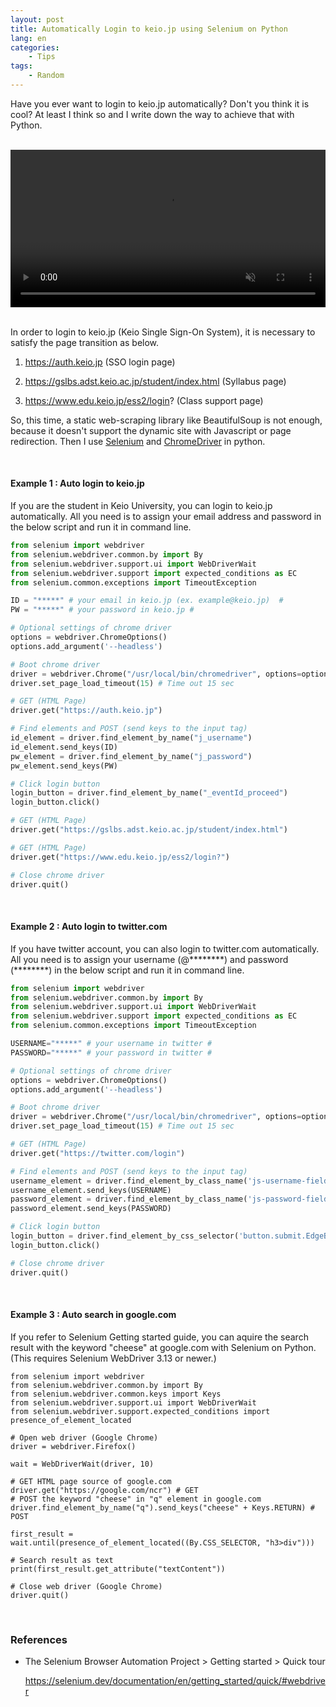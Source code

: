 ```yaml
---
layout: post
title: Automatically Login to keio.jp using Selenium on Python
lang: en
categories:
    - Tips
tags:
    - Random
---
```


Have you ever want to login to keio.jp automatically? Don't you think it is cool? At least I think so and I write down the way to achieve that with Python.

<br>
<div style="text-align:center">
  <video style="width: 100%;" controls autoplay loop muted>
    <source src="{{ "/assets/video/keio_login.mp4" | relative_url }}" type="video/mp4">
    <p>Your browser does not support the video tag.</p>
  </video>
</div>
<br>

In order to login to keio.jp (Keio Single Sign-On System), it is necessary to satisfy the page transition as below. 

1. https://auth.keio.jp (SSO login page)

2. https://gslbs.adst.keio.ac.jp/student/index.html (Syllabus page)

3. https://www.edu.keio.jp/ess2/login? (Class support page)

So, this time, a static web-scraping library like BeautifulSoup is not enough, because it doesn't support the dynamic site with Javascript or page redirection. Then I use [Selenium](https://selenium.dev/documentation/en/) and [ChromeDriver](http://chromedriver.chromium.org/getting-started) in python.

<br>


#### Example 1 : Auto login to keio.jp

If you are the student in Keio University, you can login to keio.jp automatically. All you need is to assign your email address and password in the below script and run it in command line.

```python
from selenium import webdriver
from selenium.webdriver.common.by import By
from selenium.webdriver.support.ui import WebDriverWait
from selenium.webdriver.support import expected_conditions as EC
from selenium.common.exceptions import TimeoutException

ID = "*****" # your email in keio.jp (ex. example@keio.jp)  #
PW = "*****" # your password in keio.jp #

# Optional settings of chrome driver
options = webdriver.ChromeOptions()
options.add_argument('--headless')

# Boot chrome driver
driver = webdriver.Chrome("/usr/local/bin/chromedriver", options=options)
driver.set_page_load_timeout(15) # Time out 15 sec

# GET (HTML Page)
driver.get("https://auth.keio.jp")

# Find elements and POST (send keys to the input tag)
id_element = driver.find_element_by_name("j_username")
id_element.send_keys(ID)
pw_element = driver.find_element_by_name("j_password")
pw_element.send_keys(PW)

# Click login button
login_button = driver.find_element_by_name("_eventId_proceed")
login_button.click()

# GET (HTML Page)
driver.get("https://gslbs.adst.keio.ac.jp/student/index.html")

# GET (HTML Page)
driver.get("https://www.edu.keio.jp/ess2/login?")

# Close chrome driver
driver.quit()
```



<br>



#### Example 2 : Auto login to twitter.com

If you have twitter account, you can also login to twitter.com automatically. All you need is to assign your username (@\*\*\*\*\*\*\*\*) and password (\*\*\*\*\*\*\*\*) in the below script and run it in command line.


```python
from selenium import webdriver
from selenium.webdriver.common.by import By
from selenium.webdriver.support.ui import WebDriverWait
from selenium.webdriver.support import expected_conditions as EC
from selenium.common.exceptions import TimeoutException

USERNAME="*****" # your username in twitter #
PASSWORD="*****" # your password in twitter #

# Optional settings of chrome driver
options = webdriver.ChromeOptions()
options.add_argument('--headless')

# Boot chrome driver
driver = webdriver.Chrome("/usr/local/bin/chromedriver", options=options)
driver.set_page_load_timeout(15) # Time out 15 sec

# GET (HTML Page)
driver.get("https://twitter.com/login")

# Find elements and POST (send keys to the input tag)
username_element = driver.find_element_by_class_name('js-username-field')
username_element.send_keys(USERNAME)
password_element = driver.find_element_by_class_name('js-password-field')
password_element.send_keys(PASSWORD)

# Click login button
login_button = driver.find_element_by_css_selector('button.submit.EdgeButton.EdgeButton--primary.EdgeButtom--medium')
login_button.click()

# Close chrome driver
driver.quit()
```



<br>



#### Example 3 : Auto search in google.com

If you refer to Selenium Getting started guide, you can aquire the search result with the keyword "cheese" at google.com with Selenium on Python. (This requires Selenium WebDriver 3.13 or newer.)

```
from selenium import webdriver
from selenium.webdriver.common.by import By
from selenium.webdriver.common.keys import Keys
from selenium.webdriver.support.ui import WebDriverWait
from selenium.webdriver.support.expected_conditions import presence_of_element_located

# Open web driver (Google Chrome)
driver = webdriver.Firefox()

wait = WebDriverWait(driver, 10) 

# GET HTML page source of google.com
driver.get("https://google.com/ncr") # GET 
# POST the keyword "cheese" in "q" element in google.com
driver.find_element_by_name("q").send_keys("cheese" + Keys.RETURN) # POST 

first_result = wait.until(presence_of_element_located((By.CSS_SELECTOR, "h3>div")))

# Search result as text
print(first_result.get_attribute("textContent"))

# Close web driver (Google Chrome)
driver.quit()
```



<br>



### References

- The Selenium Browser Automation Project > Getting started > Quick tour

  https://selenium.dev/documentation/en/getting_started/quick/#webdriver



